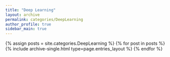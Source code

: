 ```yaml
---
title: "Deep Learning"
layout: archive
permalink: categories/DeepLearning
author_profile: true
sidebar_main: true
---
```



{% assign posts = site.categories.DeepLearning %}
{% for post in posts %} {% include archive-single.html type=page.entries_layout %} {% endfor %}
